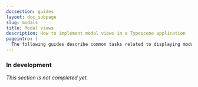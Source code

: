 ```yaml
---
docsection: guides
layout: doc_subpage
slug: modals
title: Modal views
description: How to implement modal views in a Typescene application
pageintro: |
  The following guides describe common tasks related to displaying modal views.
---
```


### In development

_This section is not completed yet._
